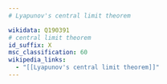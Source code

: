```yaml
---
# Lyapunov's central limit theorem

wikidata: Q190391
# central limit theorem
id_suffix: X
msc_classification: 60
wikipedia_links:
  - "[[Lyapunov's central limit theorem]]"
---
```

